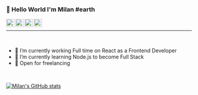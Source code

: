 ### 👋 Hello World I'm Milan #earth

<a target="_blank" href="www.linkedin.com/in/milan-zadfiya/">
  <img align="left" alt="LinkdeIN" width="22px" src="https://cdn.jsdelivr.net/npm/simple-icons@v3/icons/linkedin.svg" />
</a>
<a target="_blank" href="https://www.instagram.com/milan_zadfiya/">
  <img align="left" alt="Instagram" width="22px" src="https://cdn.jsdelivr.net/npm/simple-icons@v3/icons/instagram.svg" />
</a>
<a target="_blank" href="mailto:zadfiyamilan112@gmail.com">
  <img align="left" alt="Gmail" width="22px" src="https://cdn.jsdelivr.net/npm/simple-icons@v3/icons/gmail.svg" />
</a>
<a target="_blank" href="https://www.facebook.com/milan.zadfiya">
  <img align="left" alt="Facebook" width="22px" src="https://cdn.jsdelivr.net/npm/simple-icons@v3/icons/facebook.svg" />
</a>
<br>
<hr>
  <br>
  
- 🔭 I’m currently working Full time on React as a Frontend Developer  
- 🌱 I’m currently learning Node.js to become Full Stack 
- 💬  Open for freelancing
<br>


[![Milan's GitHub stats](https://github-readme-stats.vercel.app/api?username=milan2798)](https://github.com/milan2798/github-readme-stats&show_icons=true)

